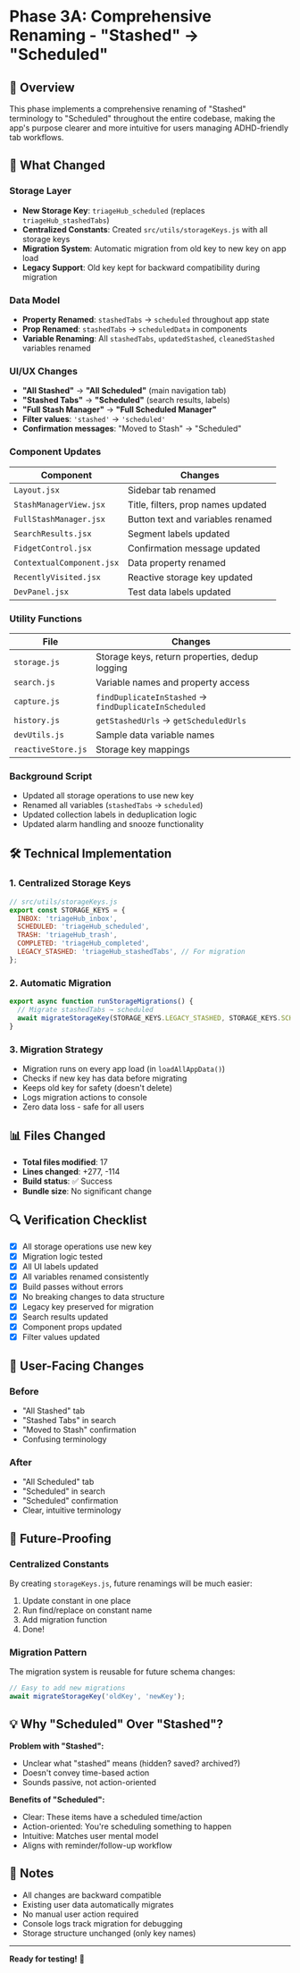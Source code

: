 # Phase 3A: Comprehensive Renaming - "Stashed" → "Scheduled"

## 🎯 Overview
This phase implements a comprehensive renaming of "Stashed" terminology to "Scheduled" throughout the entire codebase, making the app's purpose clearer and more intuitive for users managing ADHD-friendly tab workflows.

## 🔄 What Changed

### Storage Layer
- **New Storage Key**: `triageHub_scheduled` (replaces `triageHub_stashedTabs`)
- **Centralized Constants**: Created `src/utils/storageKeys.js` with all storage keys
- **Migration System**: Automatic migration from old key to new key on app load
- **Legacy Support**: Old key kept for backward compatibility during migration

### Data Model
- **Property Renamed**: `stashedTabs` → `scheduled` throughout app state
- **Prop Renamed**: `stashedTabs` → `scheduledData` in components
- **Variable Renaming**: All `stashedTabs`, `updatedStashed`, `cleanedStashed` variables renamed

### UI/UX Changes
- **"All Stashed"** → **"All Scheduled"** (main navigation tab)
- **"Stashed Tabs"** → **"Scheduled"** (search results, labels)
- **"Full Stash Manager"** → **"Full Scheduled Manager"**
- **Filter values**: `'stashed'` → `'scheduled'`
- **Confirmation messages**: "Moved to Stash" → "Scheduled"

### Component Updates
| Component | Changes |
|-----------|---------|
| `Layout.jsx` | Sidebar tab renamed |
| `StashManagerView.jsx` | Title, filters, prop names updated |
| `FullStashManager.jsx` | Button text and variables renamed |
| `SearchResults.jsx` | Segment labels updated |
| `FidgetControl.jsx` | Confirmation message updated |
| `ContextualComponent.jsx` | Data property renamed |
| `RecentlyVisited.jsx` | Reactive storage key updated |
| `DevPanel.jsx` | Test data labels updated |

### Utility Functions
| File | Changes |
|------|---------|
| `storage.js` | Storage keys, return properties, dedup logging |
| `search.js` | Variable names and property access |
| `capture.js` | `findDuplicateInStashed` → `findDuplicateInScheduled` |
| `history.js` | `getStashedUrls` → `getScheduledUrls` |
| `devUtils.js` | Sample data variable names |
| `reactiveStore.js` | Storage key mappings |

### Background Script
- Updated all storage operations to use new key
- Renamed all variables (`stashedTabs` → `scheduled`)
- Updated collection labels in deduplication logic
- Updated alarm handling and snooze functionality

## 🛠️ Technical Implementation

### 1. Centralized Storage Keys
```javascript
// src/utils/storageKeys.js
export const STORAGE_KEYS = {
  INBOX: 'triageHub_inbox',
  SCHEDULED: 'triageHub_scheduled',
  TRASH: 'triageHub_trash',
  COMPLETED: 'triageHub_completed',
  LEGACY_STASHED: 'triageHub_stashedTabs', // For migration
};
```

### 2. Automatic Migration
```javascript
export async function runStorageMigrations() {
  // Migrate stashedTabs → scheduled
  await migrateStorageKey(STORAGE_KEYS.LEGACY_STASHED, STORAGE_KEYS.SCHEDULED);
}
```

### 3. Migration Strategy
- Migration runs on every app load (in `loadAllAppData()`)
- Checks if new key has data before migrating
- Keeps old key for safety (doesn't delete)
- Logs migration actions to console
- Zero data loss - safe for all users

## 📊 Files Changed
- **Total files modified**: 17
- **Lines changed**: +277, -114
- **Build status**: ✅ Success
- **Bundle size**: No significant change

## 🔍 Verification Checklist
- [x] All storage operations use new key
- [x] Migration logic tested
- [x] All UI labels updated
- [x] All variables renamed consistently
- [x] Build passes without errors
- [x] No breaking changes to data structure
- [x] Legacy key preserved for migration
- [x] Search results updated
- [x] Component props updated
- [x] Filter values updated

## 🎨 User-Facing Changes

### Before
- "All Stashed" tab
- "Stashed Tabs" in search
- "Moved to Stash" confirmation
- Confusing terminology

### After
- "All Scheduled" tab
- "Scheduled" in search
- "Scheduled" confirmation
- Clear, intuitive terminology

## 🚀 Future-Proofing

### Centralized Constants
By creating `storageKeys.js`, future renamings will be much easier:
1. Update constant in one place
2. Run find/replace on constant name
3. Add migration function
4. Done!

### Migration Pattern
The migration system is reusable for future schema changes:
```javascript
// Easy to add new migrations
await migrateStorageKey('oldKey', 'newKey');
```

## 💡 Why "Scheduled" Over "Stashed"?

**Problem with "Stashed":**
- Unclear what "stashed" means (hidden? saved? archived?)
- Doesn't convey time-based action
- Sounds passive, not action-oriented

**Benefits of "Scheduled":**
- Clear: These items have a scheduled time/action
- Action-oriented: You're scheduling something to happen
- Intuitive: Matches user mental model
- Aligns with reminder/follow-up workflow

## 📝 Notes
- All changes are backward compatible
- Existing user data automatically migrates
- No manual user action required
- Console logs track migration for debugging
- Storage structure unchanged (only key names)

---

**Ready for testing!** 🎉
